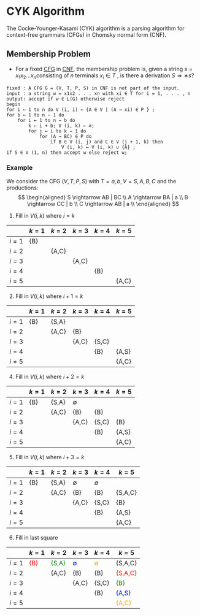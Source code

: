 # CYK Algorithm
The Cocke-Younger-Kasami (CYK) algorithm is a parsing algorithm for context-free grammars (CFGs) in Chomsky normal form (CNF).

## Membership Problem
- For a fixed [CFG](Context%20Free%20Grammer) in [CNF](Chomsky%20Normal%20Form.md), the membership problem is, given a string $s = x_1x_2\dots x_n$consisting of $n$ terminals $x_i \in T$ , is there a derivation $S ⇒∗ s$?
```pseudocode
fixed : A CFG G = (V, T, P, S) in CNF is not part of the input.
input : a string w = x1x2 . . . xn with xi ∈ T for i = 1, . . . , n
output: accept if w ∈ L(G) otherwise reject
begin
for i ← 1 to n do V (i, i) ← {A ∈ V | (A → xi) ∈ P } ;
for b ← 1 to n − 1 do
	for i ← 1 to n − b do
		k ← i + b; V (i, k) ← ∅;
		for j ← i to k − 1 do
			for (A → BC) ∈ P do
				if B ∈ V (i, j) and C ∈ V (j + 1, k) then
					V (i, k) ← V (i, k) ∪ {A} ;
if S ∈ V (1, n) then accept w else reject w;
```
### Example
We consider the CFG $(V, T, P, S)$ with $T = {a, b}, V = {S, A, B, C}$ and the productions:
$$
\begin{aligned}
S \rightarrow AB | BC \\
A \rightarrow BA | a  \\
B \rightarrow CC | b  \\
C \rightarrow AB | a  \\
\end{aligned}
$$
1. Fill in $V(i,k)$ where $i=k$

|       | $k=1$ | $k=2$ | $k=3$ | $k=4$ | $k=5$ |
| ----- | ----- | ----- | ----- | ----- | ----- |
| $i=1$ | {B}   |       |       |       |       |
| $i=2$ |       | {A,C} |       |       |       |
| $i=3$ |       |       | {A,C} |       |       |
| $i=4$ |       |       |       | {B}   |       |
| $i=5$ |       |       |       |       | {A,C} |
2. Fill in $V(i,k)$ where $i+1=k$

|       | $k=1$ | $k=2$ | $k=3$ | $k=4$ | $k=5$ |
| ----- | ----- | ----- | ----- | ----- | ----- |
| $i=1$ | {B}   | {S,A} |       |       |       |
| $i=2$ |       | {A,C} | {B}   |       |       |
| $i=3$ |       |       | {A,C} | {S,C} |       |
| $i=4$ |       |       |       | {B}   | {A,S} |
| $i=5$ |       |       |       |       | {A,C} |
4. Fill in $V(i,k)$ where $i+2=k$


|       | $k=1$ | $k=2$ | $k=3$       | $k=4$ | $k=5$ |
| ----- | ----- | ----- | ----------- | ----- | ----- |
| $i=1$ | {B}   | {S,A} | $\emptyset$ |       |       |
| $i=2$ |       | {A,C} | {B}         | {B}   |       |
| $i=3$ |       |       | {A,C}       | {S,C} | {B}   |
| $i=4$ |       |       |             | {B}   | {A,S} |
| $i=5$ |       |       |             |       | {A,C} |
5. Fill in $V(i,k)$ where $i+3=k$

|       | $k=1$ | $k=2$ | $k=3$       | $k=4$       | $k=5$   |
| ----- | ----- | ----- | ----------- | ----------- | ------- |
| $i=1$ | {B}   | {S,A} | $\emptyset$ | $\emptyset$ |         |
| $i=2$ |       | {A,C} | {B}         | {B}         | {S,A,C} |
| $i=3$ |       |       | {A,C}       | {S,C}       | {B}     |
| $i=4$ |       |       |             | {B}         | {A,S}   |
| $i=5$ |       |       |             |             | {A,C}   |
6. Fill in last square

|       | $k=1$                 | $k=2$                     | $k=3$                          | $k=4$                            | $k=5$                      |
| ----- | --------------------- | ------------------------- | ------------------------------ | -------------------------------- | -------------------------- |
| $i=1$ | <FONT color="red">{B} | <FONT color="green">{S,A} | <FONT color="blue">$\emptyset$ | <FONT color="orange">$\emptyset$ | {S,A,C}                    |
| $i=2$ |                       | {A,C}                     | {B}                            | {B}                              | <FONT color="red">{S,A,C}  |
| $i=3$ |                       |                           | {A,C}                          | {S,C}                            | <FONT color="green">{B}    |
| $i=4$ |                       |                           |                                | {B}                              | <FONT color="blue">{A,S}   |
| $i=5$ |                       |                           |                                |                                  | <FONT color="orange">{A,C} |
